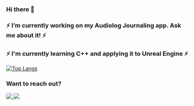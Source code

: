   <h3> Hi there 👋 </h3>
  <h3> ⚡ I’m currently working on my Audiolog Journaling app. Ask me about it! ⚡ </h3>
  <h3> ⚡ I'm currently learning C++ and applying it to Unreal Engine ⚡ </h3>


[![Top Langs](https://github-readme-stats.vercel.app/api/top-langs/?username=mbelesiu&layout=compact)](https://github.com/mbelesiu/github-readme-stats)

### Want to reach out?
<!-- LinkedIn Contact -->
<a href="https://www.linkedin.com/in/mbelesiu/" target="_blank">
  <img src="https://img.shields.io/badge/-MATTHEW%20BELESIU-blue?style=for-the-badge&logo=Linkedin&logoColor=white"/>
</a>

<!-- Email -->
<a href="mailto:matt.belesiu@gmail.com">
  <img src="https://img.shields.io/badge/EMAIL-matt.belesiu@gmail.com-d44638?style=for-the-badge"/>
</a>

<!---![mbelesiu's github stats](https://github-readme-stats.vercel.app/api?username=mbelesiu&show_icons=true&theme=vision-friendly-dark) --->

<!--### 🌱 I’m currently learning ... -->
<!--
**mbelesiu/mbelesiu** is a ✨ _special_ ✨ repository because its `README.md` (this file) appears on your GitHub profile.

Here are some ideas to get you started:

- 🔭 I’m currently working on ...
- 🌱 I’m currently learning ...
- 👯 I’m looking to collaborate on ...
- 🤔 I’m looking for help with ...
- 💬 Ask me about ...
- 📫 How to reach me: ...
- 😄 Pronouns: ...
- ⚡ Fun fact: ...
-->
